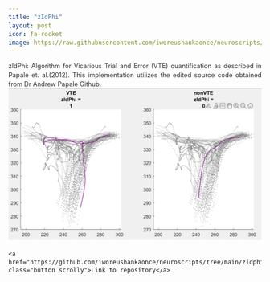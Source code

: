 ```yaml
---
title: "zIdPhi"
layout: post
icon: fa-rocket
image: https://raw.githubusercontent.com/iworeushankaonce/neuroscripts/main/zidphi/image-1.png
---
```

<p style="font-size: 90%; text-align: justify; color:#303030; line-height: 1.4;"> 
    zIdPhi: Algorithm for Vicarious Trial and Error (VTE) quantification as described in Papale et. al.(2012). This implementation utilizes the edited source code obtained from Dr Andrew Papale Github.
    <br>    
    <img src="https://raw.githubusercontent.com/iworeushankaonce/neuroscripts/main/zidphi/image-1.png" alt="drawing" width="720"/>

    <a href="https://github.com/iworeushankaonce/neuroscripts/tree/main/zidphi" class="button scrolly">Link to repository</a>
</p>